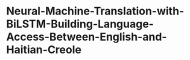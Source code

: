 # Neural-Machine-Translation-with-BiLSTM-Building-Language-Access-Between-English-and-Haitian-Creole